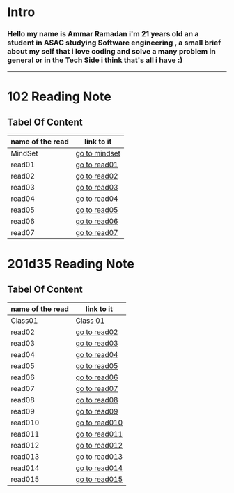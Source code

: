   # Intro
  ### Hello my name is Ammar Ramadan i'm 21 years old an a student in ASAC studying Software engineering , a small brief about my self that i love coding and solve a many problem in general or in the Tech Side i think that's all i have  :) 

----
# 102 Reading Note 
## Tabel Of Content 


name of the read | link to it
------------ | -------------
MindSet | [go to mindset](https://ammarzeyad.github.io/reading-notes/MindSet)
read01  | [go to read01](https://ammarzeyad.github.io/reading-notes/read01)
read02  | [go to read02](https://ammarzeyad.github.io/reading-notes/read02)
read03  | [go to read03](https://ammarzeyad.github.io/reading-notes/read03)
read04  | [go to read04](https://ammarzeyad.github.io/reading-notes/read04)
read05  | [go to read05](https://ammarzeyad.github.io/reading-notes/read05)
read06  | [go to read06](https://ammarzeyad.github.io/reading-notes/read06)
read07  | [go to read07](https://ammarzeyad.github.io/reading-notes/read07)
  

# 201d35 Reading Note 
## Tabel Of Content 


name of the read | link to it
------------ | -------------
Class01  | [Class 01](https://ammarzeyad.github.io/reading-notes/201d35%20reading%20notes/class01)
read02  | [go to read02]( )
read03  | [go to read03]( )
read04  | [go to read04]( )
read05  | [go to read05]( )
read06  | [go to read06]( )
read07  | [go to read07]( )
read08  | [go to read08]( )
read09  | [go to read09]( )
read010  | [go to read010]( )
read011  | [go to read011]( )
read012  | [go to read012]( )
read013  | [go to read013]( )
read014  | [go to read014]( )
read015  | [go to read015]( )